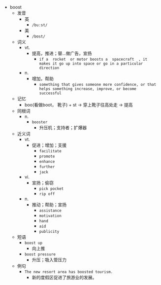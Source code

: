 - boost
  - 发音
    - 英
      - `/buːst/`
    - 美
      - `/bʊst/`
  - 词义
    - vt.
      - 提高，推进；替…做广告，宣扬
        - `if a  rocket  or motor boosts a  spacecraft  , it makes it go up into space or go in a particular direction`
    - n.
      - 增加，帮助
        - `something that gives someone more confidence, or that helps something increase, improve, or become successful`
  - 记忆
    - boo(看做boot， 靴子) + st → 穿上靴子往高处走 → 提高
  - 同根词
    - n.
      - `booster`
        - 升压机；支持者；扩爆器
  - 近义词
    - vt.
      - 促进；增加；支援
        - `facilitate`
        - `promote`
        - `enhance`
        - `further`
        - `jack`
    - vi.
      - 宣扬；偷窃
        - `pick pocket`
        - `rip off`
    - n.
      - 推动；帮助；宣扬
        - `assistance`
        - `motivation`
        - `hand`
        - `aid`
        - `publicity`
  - 短语
    - `boost up`
      - 向上推 
    - `boost pressure`
      - 升压；吸入管压力 
  - 例句
    - `The new resort area has boosted tourism.`
      - 新的度假区促进了旅游业的发展。

